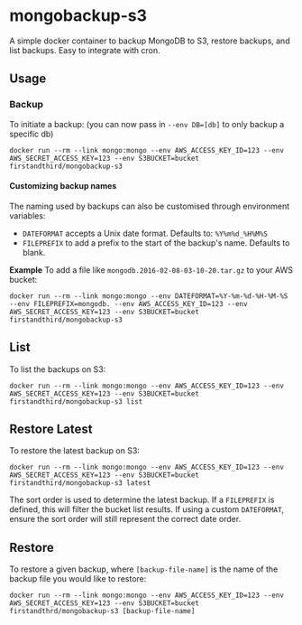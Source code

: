# mongobackup-s3

A simple docker container to backup MongoDB to S3, restore backups, and list backups.  Easy to integrate with cron.

## Usage

### Backup
To initiate a backup: (you can now pass in `--env DB=[db]` to only backup a specific db)

```
docker run --rm --link mongo:mongo --env AWS_ACCESS_KEY_ID=123 --env AWS_SECRET_ACCESS_KEY=123 --env S3BUCKET=bucket firstandthird/mongobackup-s3
```

#### Customizing backup names
The naming used by backups can also be customised through environment variables:
- ``DATEFORMAT`` accepts a Unix date format. Defaults to: ``%Y%m%d_%H%M%S``
- ``FILEPREFIX`` to add a prefix to the start of the backup's name. Defaults to blank.

**Example**
To add a file like ``mongodb.2016-02-08-03-10-20.tar.gz`` to your AWS bucket:
```
docker run --rm --link mongo:mongo --env DATEFORMAT=%Y-%m-%d-%H-%M-%S --env FILEPREFIX=mongodb. --env AWS_ACCESS_KEY_ID=123 --env AWS_SECRET_ACCESS_KEY=123 --env S3BUCKET=bucket firstandthird/mongobackup-s3
```

## List
To list the backups on S3:

```
docker run --rm --link mongo:mongo --env AWS_ACCESS_KEY_ID=123 --env AWS_SECRET_ACCESS_KEY=123 --env S3BUCKET=bucket firstandthird/mongobackup-s3 list
```

## Restore Latest
To restore the latest backup on S3:
```
docker run --rm --link mongo:mongo --env AWS_ACCESS_KEY_ID=123 --env AWS_SECRET_ACCESS_KEY=123 --env S3BUCKET=bucket firstandthird/mongobackup-s3 latest
```

The sort order is used to determine the latest backup. If a ``FILEPREFIX`` is defined, this will filter the bucket list results. If using a custom ``DATEFORMAT``, ensure the sort order will still represent the correct date order.

## Restore
To restore a given backup, where `[backup-file-name]` is the name of the backup file you would like to restore:

```
docker run --rm --link mongo:mongo --env AWS_ACCESS_KEY_ID=123 --env AWS_SECRET_ACCESS_KEY=123 --env S3BUCKET=bucket firstandthrd/mongobackup-s3 [backup-file-name]
```
